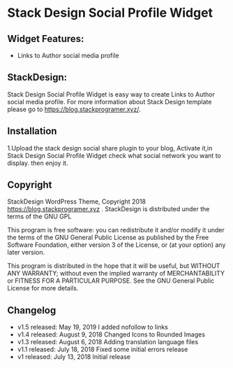 # Stack Design Social Profile Widget


##  Widget Features:

* Links to Author social media profile



## StackDesign:
Stack Design Social Profile Widget is easy way to create Links to Author social media profile.
For more information about Stack Design  template please go to https://blog.stackprogramer.xyz/.



## Installation
1.Upload the stack design social share  plugin to your blog, Activate it,in Stack Design Social Profile Widget check what
 social network you want to display. then enjoy it.



## Copyright 

StackDesign WordPress Theme, Copyright 2018 https://blog.stackprogramer.xyz .
StackDesign is distributed under the terms of the GNU GPL

This program is free software: you can redistribute it and/or modify
it under the terms of the GNU General Public License as published by
the Free Software Foundation, either version 3 of the License, or
(at your option) any later version.

This program is distributed in the hope that it will be useful,
but WITHOUT ANY WARRANTY; without even the implied warranty of
MERCHANTABILITY or FITNESS FOR A PARTICULAR PURPOSE. See the
GNU General Public License for more details.


## Changelog
* v1.5 released: May 19, 2019
I added nofollow to links
* v1.4 released: August 9, 2018
Changed Icons to Rounded Images
* v1.3 released: August 6, 2018
Adding translation language files
* v1.1 released: July 18, 2018
Fixed some initial errors release
* v1 released: July 13, 2018
Initial release




